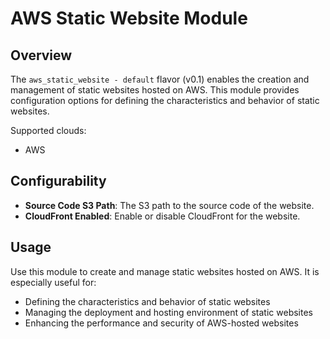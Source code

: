 # AWS Static Website Module

## Overview

The `aws_static_website - default` flavor (v0.1) enables the creation and management of static websites hosted on AWS. This module provides configuration options for defining the characteristics and behavior of static websites.

Supported clouds:
- AWS

## Configurability

- **Source Code S3 Path**: The S3 path to the source code of the website.
- **CloudFront Enabled**: Enable or disable CloudFront for the website.

## Usage

Use this module to create and manage static websites hosted on AWS. It is especially useful for:

- Defining the characteristics and behavior of static websites
- Managing the deployment and hosting environment of static websites
- Enhancing the performance and security of AWS-hosted websites
